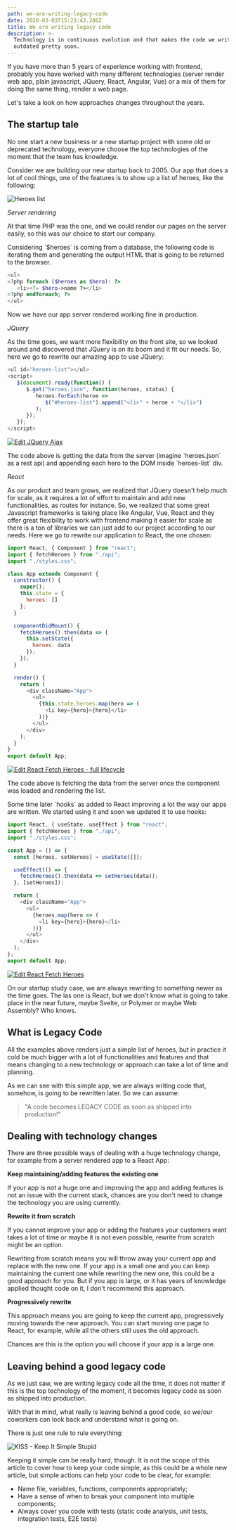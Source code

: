 ```yaml
---
path: we-are-writing-legacy-code
date: 2020-03-03T15:23:43.280Z
title: We are writing legacy code
description: >-
  Technology is in continuous evolution and that makes the code we write today
  outdated pretty soon.
---
```

If you have more than 5 years of experience working with frontend, probably you have worked with many different technologies (server render web app, plain javascript, JQuery, React, Angular, Vue) or a mix of them for doing the same thing, render a web page.

Let's take a look on how approaches changes throughout the years. 

## The startup tale

No one start a new business or a new startup project with some old or deprecated technology, everyone choose the top technologies of the moment that the team has knowledge.

Consider we are building our new startup back to 2005. Our app that does a lot of cool things, one of the features is to show up a list of heroes, like the following:

![Heroes list](/assets/heroes-list.png "Heroes list")

_Server rendering_

At that time PHP was the one, and we could render our pages on the server easily, so this was our choice to start our company.

Considering \`$heroes\` is coming from a database, the following code is iterating them and generating the output HTML that is going to be returned to the browser.

```php
<ul>
<?php foreach ($heroes as $hero): ?>
   <li><?= $hero->name ?></li>
<?php endforeach; ?>
</ul>
```

Now we have our app server rendered working fine in production.

_JQuery_

As the time goes, we want more flexibility on the front site, so we looked around and discovered that JQuery is on its boom and it fit our needs. So, here we go to rewrite our amazing app to use JQuery:

```javascript
<ul id="heroes-list"></ul>
<script>
   $(document).ready(function() {
      $.get("heroes.json", function(heroes, status) {
         heroes.forEach(heroe =>
            $("#heroes-list").append("<li>" + heroe + "</li>")
         );
      });
   });
</script>
```

[![Edit JQuery Ajax](https://codesandbox.io/static/img/play-codesandbox.svg)](https://codesandbox.io/s/jquery-ajax-lyqly?fontsize=14&hidenavigation=1&theme=dark)

The code above is getting the data from the server (imagine \`heroes.json\` as a rest api) and appending each hero to the DOM inside \`heroes-list\` div.

_React_

As our product and team grows, we realized that JQuery doesn't help much for scale, as it requires a lot of effort to maintain and add new functionalities, as routes for instance. So, we realized that some great Javascript frameworks is taking place like Angular, Vue, React and they offer great flexibility to work with frontend making it easier for scale as there is a ton of libraries we can just add to our project according to our needs. Here we go to rewrite our application to React, the one chosen:

```javascript
import React, { Component } from "react";
import { fetchHeroes } from "./api";
import "./styles.css";

class App extends Component {
  constructor() {
    super();
    this.state = {
      heroes: []
    };
  }

  componentDidMount() {
    fetchHeroes().then(data => {
      this.setState({
        heroes: data
      });
    });
  }

  render() {
    return (
      <div className="App">
        <ul>
          {this.state.heroes.map(hero => (
            <li key={hero}>{hero}</li>
          ))}
        </ul>
      </div>
    );
  }
}
export default App;
```

[![Edit React Fetch Heroes - full lifecycle](https://codesandbox.io/static/img/play-codesandbox.svg)](https://codesandbox.io/s/react-fetch-heroes-59u61?fontsize=14&hidenavigation=1&theme=dark)

The code above is fetching the data from the server once the component was loaded and rendering the list.

Some time later \`hooks\` as added to React improving a lot the way our apps are written. We started using it and soon we updated it to use hooks:

```javascript
import React, { useState, useEffect } from "react";
import { fetchHeroes } from "./api";
import "./styles.css";

const App = () => {
  const [heroes, setHeroes] = useState([]);

  useEffect(() => {
    fetchHeroes().then(data => setHeroes(data));
  }, [setHeroes]);

  return (
    <div className="App">
      <ul>
        {heroes.map(hero => (
          <li key={hero}>{hero}</li>
        ))}
      </ul>
    </div>
  );
};
export default App;
```

[![Edit React Fetch Heroes](https://codesandbox.io/static/img/play-codesandbox.svg)](https://codesandbox.io/s/react-fetch-heroes-jb1of?fontsize=14&hidenavigation=1&theme=dark)



On our startup study case, we are always rewriting to something newer as the time goes. The las one is React, but we don't know what is going to take place in the near future, maybe Svelte, or Polymer or maybe Web Assembly? Who knows.

## What is Legacy Code

All the examples above renders just a simple list of heroes, but in practice it cold be much bigger with a lot of functionalities and features and that means changing to a new technology or approach can take a lot of time and planning.

As we can see with this simple app, we are always writing code that, somehow, is going to be rewritten later. So we can assume:

> "A code becomes LEGACY CODE as soon as shipped into production!"

## Dealing with technology changes

There are three possible ways of dealing with a huge technology change, for example from a server rendered app to a React App:

**Keep maintaining/adding features the existing one**

If your app is not a huge one and improving the app and adding features is not an issue with the current stack, chances are you don't need to change the technology you are using currently.

**Rewrite it from scratch**

If you cannot improve your app or adding the features your customers want takes a lot of time or maybe it is not even possible, rewrite from scratch might be an option.

Rewriting from scratch means you will throw away your current app and replace with the new one. If your app is a small one and you can keep maintaining the current one while rewriting the new one, this could be a good approach for you. But if you app is large, or it has years of knowledge applied thought code on it, I don't recommend this approach.

**Progressively rewrite**

This approach means you are going to keep the current app, progressively moving towards the new approach. You can start moving one page to React, for example, while all the others still uses the old approach.

Chances are this is the option you will choose if your app is a large one.

## Leaving behind a good legacy code

As we just saw, we are writing legacy code all the time, it does not matter if this is the top technology of the moment, it becomes legacy code as soon as shipped into production. 

With that in mind, what really is leaving behind a good code, so we/our coworkers can look back and understand what is going on.

There is just one rule to rule everything:

![KISS - Keep It Simple Stupid](/assets/kiss.png "KISS - Keep It Simple Stupid")

Keeping it simple can be really hard, though. It is not the scope of this article to cover how to keep your code simple, as this could be a whole new article, but simple actions can help your code to be clear, for example:

* Name file, variables, functions, components appropriately;
* Have a sense of when to break your component into multiple components;
* Always cover you code with tests (static code analysis, unit tests, integration tests, E2E tests)
